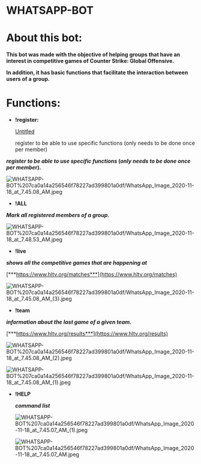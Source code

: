 # WHATSAPP-BOT

# About this bot:

**This bot was made with the objective of helping groups that have an interest in competitive games of Counter Strike: Global Offensive.**

**In addition, it has basic functions that facilitate the interaction between users of a group.**

# Functions:

- **!register:**

    [Untitled](WHATSAPP-BOT%207ca0a14a256546f78227ad399801a0df/Untitled%20Database%20ffc5c3d6b9ce4b329b6a1291e073f483.csv)

    register to be able to use specific functions
    (only needs to be done once per member)

***register to be able to use specific functions*
(*only needs to be done once per membe*r).**

![WHATSAPP-BOT%207ca0a14a256546f78227ad399801a0df/WhatsApp_Image_2020-11-18_at_7.45.08_AM.jpeg](WHATSAPP-BOT%207ca0a14a256546f78227ad399801a0df/WhatsApp_Image_2020-11-18_at_7.45.08_AM.jpeg)

- **!ALL**

***Mark all registered members of a group.***

![WHATSAPP-BOT%207ca0a14a256546f78227ad399801a0df/WhatsApp_Image_2020-11-18_at_7.48.53_AM.jpeg](WHATSAPP-BOT%207ca0a14a256546f78227ad399801a0df/WhatsApp_Image_2020-11-18_at_7.48.53_AM.jpeg)

- **!live**

***shows all the competitive games that are happening at*** 

[***https://www.hltv.org/matches***](https://www.hltv.org/matches)

![WHATSAPP-BOT%207ca0a14a256546f78227ad399801a0df/WhatsApp_Image_2020-11-18_at_7.45.08_AM_(3).jpeg](WHATSAPP-BOT%207ca0a14a256546f78227ad399801a0df/WhatsApp_Image_2020-11-18_at_7.45.08_AM_(3).jpeg)

- **!team <name>**

***information about the last game of a given team.***

[***https://www.hltv.org/results***](https://www.hltv.org/results)

![WHATSAPP-BOT%207ca0a14a256546f78227ad399801a0df/WhatsApp_Image_2020-11-18_at_7.45.08_AM_(2).jpeg](WHATSAPP-BOT%207ca0a14a256546f78227ad399801a0df/WhatsApp_Image_2020-11-18_at_7.45.08_AM_(2).jpeg)

![WHATSAPP-BOT%207ca0a14a256546f78227ad399801a0df/WhatsApp_Image_2020-11-18_at_7.45.08_AM_(1).jpeg](WHATSAPP-BOT%207ca0a14a256546f78227ad399801a0df/WhatsApp_Image_2020-11-18_at_7.45.08_AM_(1).jpeg)

- **!HELP**

    ***command list***

    ![WHATSAPP-BOT%207ca0a14a256546f78227ad399801a0df/WhatsApp_Image_2020-11-18_at_7.45.07_AM_(1).jpeg](WHATSAPP-BOT%207ca0a14a256546f78227ad399801a0df/WhatsApp_Image_2020-11-18_at_7.45.07_AM_(1).jpeg)

    ![WHATSAPP-BOT%207ca0a14a256546f78227ad399801a0df/WhatsApp_Image_2020-11-18_at_7.45.07_AM.jpeg](WHATSAPP-BOT%207ca0a14a256546f78227ad399801a0df/WhatsApp_Image_2020-11-18_at_7.45.07_AM.jpeg)
